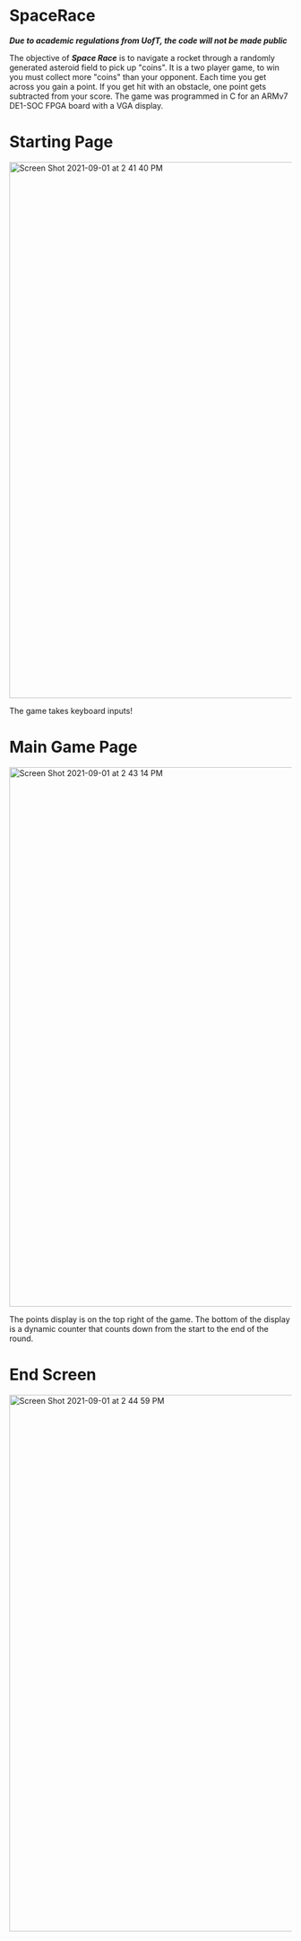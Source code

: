 # SpaceRace
***Due to academic regulations from UofT, the code will not be made public***

The objective of ***Space Race*** is to navigate a rocket through a randomly generated asteroid field to pick up "coins". It is a two player game, to win you must collect more "coins" than your opponent. Each time you get across you gain a point. If you get hit with an obstacle, one point gets subtracted from your score. The game was programmed in C for an ARMv7 DE1-SOC FPGA board with a VGA display.

# Starting Page
<img width="955" alt="Screen Shot 2021-09-01 at 2 41 40 PM" src="https://user-images.githubusercontent.com/75803498/131726048-73f5e0ea-d0da-4cb1-af49-bc0d865fb5c0.png">

The game takes keyboard inputs!

# Main Game Page
<img width="961" alt="Screen Shot 2021-09-01 at 2 43 14 PM" src="https://user-images.githubusercontent.com/75803498/131726248-7f0398d1-db12-4a8d-8045-37b54698c601.png">

The points display is on the top right of the game. The bottom of the display is a dynamic counter that counts down from the start to the end of the round.

# End Screen
<img width="956" alt="Screen Shot 2021-09-01 at 2 44 59 PM" src="https://user-images.githubusercontent.com/75803498/131726465-6737d84f-7221-4bc2-9662-ea7f7f102fa5.png">
